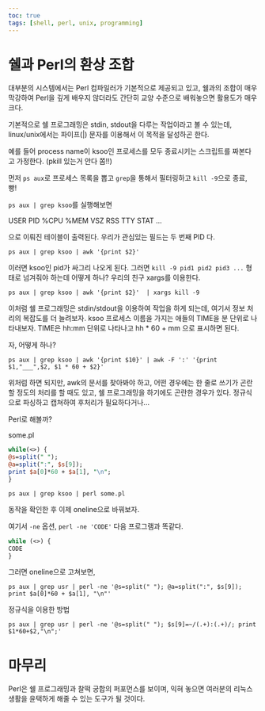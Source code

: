 ```yaml
---
toc: true
tags: [shell, perl, unix, programming]
---
```


# 쉘과 Perl의 환상 조합

대부분의 시스템에서는 Perl 컴파일러가 기본적으로 제공되고 있고, 쉘과의 조합이 매우 막강하여 Perl을 깊게 배우지 않더라도 간단히 교양 수준으로 배워놓으면 활용도가 매우 크다.

기본적으로 쉘 프로그래밍은 stdin, stdout을 다루는 작업이라고 볼 수 있는데, linux/unix에서는 파이프(|) 문자를 이용해서 이 목적을 달성하곤 한다.

예를 들어 process name이 ksoo인 프로세스를 모두 종료시키는 스크립트를 짜본다고 가정한다. (pkill 있는거 안다 쫌!!)

먼저 `ps aux`로 프로세스 목록을 뽑고 `grep`을 통해서 필터링하고 `kill -9`으로 종료, 빵!

`ps aux | grep ksoo`를 실행해보면

USER PID %CPU %MEM VSZ RSS TTY STAT ...

으로 이뤄진 테이블이 출력된다. 우리가 관심있는 필드는 두 번째 PID 다.

```
ps aux | grep ksoo | awk '{print $2}'
```

이러면 ksoo인 pid가 싸그리 나오게 된다. 그러면 `kill -9 pid1 pid2 pid3 ...` 형태로 넘겨줘야 하는데 어떻게 하나? 우리의 친구 xargs를 이용한다.

```
ps aux | grep ksoo | awk '{print $2}'  | xargs kill -9
```

이처럼 쉘 프로그래밍은 stdin/stdout을 이용하여 작업을 하게 되는데, 여기서 정보 처리의 복잡도를 더 늘려보자. ksoo 프로세스 이름을 가지는 애들의 TIME을 분 단위로 나타내보자. TIME은 hh:mm 단위로 나타나고 hh * 60 + mm 으로 표시하면 된다.

자, 어떻게 하나?

```
ps aux | grep ksoo | awk '{print $10}' | awk -F ':' '{print $1,"___",$2, $1 * 60 + $2}'
```

위처럼 하면 되지만, awk의 문서를 찾아봐야 하고, 어떤 경우에는 한 줄로 쓰기가 곤란할 정도의 처리를 할 때도 있고, 쉘 프로그래밍을 하기에도 곤란한 경우가 있다. 정규식으로 파싱하고 캡쳐하여 후처리가 필요하다거나...

Perl로 해볼까?

some.pl
```perl
while(<>) {
@s=split(" ");
@a=split(":", $s[9]);
print $a[0]*60 + $a[1], "\n";
}
```

```
ps aux | grep ksoo | perl some.pl
```

동작을 확인한 후 이제 oneline으로 바꿔보자.

여기서 `-ne` 옵션, `perl -ne 'CODE'` 다음 프로그램과 똑같다.

```perl
while (<>) {
CODE
}
```

그러면 oneline으로 고쳐보면,

```
ps aux | grep usr | perl -ne '@s=split(" "); @a=split(":", $s[9]); print $a[0]*60 + $a[1], "\n"'
```

정규식을 이용한 방법

```
ps aux | grep usr | perl -ne '@s=split(" "); $s[9]=~/(.+):(.+)/; print $1*60+$2,"\n";'
```

# 마무리

Perl은 쉘 프로그래밍과 찰떡 궁합의 퍼포먼스를 보이며, 익혀 놓으면 여러분의 리눅스 생활을 윤택하게 해줄 수 있는 도구가 될 것이다.